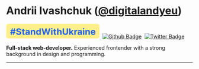 # Andrii Ivashchuk ([@digitalandyeu](http://github.com/digitalandyeu))

[![StandWithUkraine](https://raw.githubusercontent.com/vshymanskyy/StandWithUkraine/main/badges/StandWithUkraine.svg)](https://github.com/vshymanskyy/StandWithUkraine)&nbsp;
[![Github Badge](https://img.shields.io/github/followers/andriilive?label=@andriilive&style=social)](https://www.github.com/andriilive)&nbsp;
[![Twitter Badge](https://img.shields.io/twitter/follow/andrii_live?label=@andrii_live&style=social)](https://twitter.com/andrii_live)&nbsp;

**Full-stack web-developer.** Experienced frontender with a strong background in design and programming.

<!-- [![Linkedin](https://i.stack.imgur.com/gVE0j.png) LinkedIn](https://www.linkedin.com/)&nbsp; -->

---
